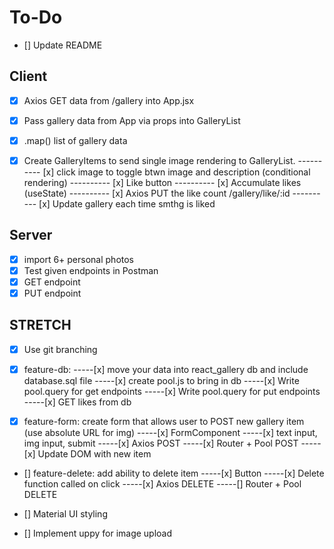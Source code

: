 # To-Do

- [] Update README 

## Client
- [x] Axios GET data from /gallery into App.jsx
- [x] Pass gallery data from App via props into GalleryList
- [x] .map() list of gallery data
- [x] Create GalleryItems to send single image rendering to GalleryList.
---------- [x] click image to toggle btwn image and description (conditional rendering)
---------- [x] Like button
---------- [x] Accumulate likes (useState)
---------- [x] Axios PUT the like count /gallery/like/:id
---------- [x] Update gallery each time smthg is liked


## Server
- [x] import 6+ personal photos
- [x] Test given endpoints in Postman
- [x] GET endpoint
- [x] PUT endpoint

## STRETCH
- [x] Use git branching
- [x] feature-db: 
-----[x] move your data into react_gallery db and include database.sql file
-----[x] create pool.js to bring in db
-----[x] Write pool.query for get endpoints
-----[x] Write pool.query for put endpoints
-----[x] GET likes from db

- [x] feature-form: create form that allows user to POST new gallery item (use absolute URL for img) 
-----[x] FormComponent
-----[x] text input, img input, submit
-----[x] Axios POST
-----[x] Router + Pool POST
-----[x] Update DOM with new item

- [] feature-delete: add ability to delete item 
-----[x] Button
-----[x] Delete function called on click
-----[x] Axios DELETE
-----[] Router + Pool DELETE

- [] Material UI styling
- [] Implement uppy for image upload

